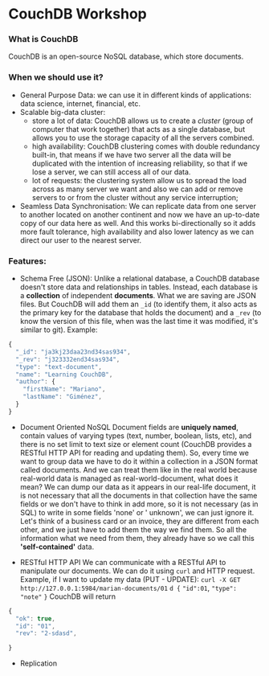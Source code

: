 # CouchDB Workshop

### What is CouchDB

CouchDB is an open-source NoSQL database, which store documents.

### When we should use it?

- General Purpose Data: we can use it in different kinds of applications: data science, internet, financial, etc.
- Scalable big-data cluster:
  - store a lot of data: CouchDB allows us to create a _cluster_ (group of computer that work together) that acts as a single database, but allows you to use the storage capacity of all the servers combined.
  - high availability: CouchDB clustering comes with double redundancy built-in, that means if we have two server all the data will be duplicated with the intention of increasing reliability, so that if we lose a server, we can still access all of our data.
  - lot of requests: the clustering system allow us to spread the load across as many server we want and also we can add or remove servers to or from the cluster without any service interruption;
- Seamless Data Synchronisation: We can replicate data from one server to another located on another continent and now we have an up-to-date copy of our data here as well. And this works bi-directionally so it adds more fault tolerance, high availability and also lower latency as we can direct our user to the nearest server.

### Features:

- Schema Free (JSON): Unlike a relational database, a CouchDB database doesn't store data and relationships in tables. Instead, each database is a **collection** of independent **documents**. What we are saving are JSON files. But CouchDB will add them an `_id` (to identify them, it also acts as the primary key for the
  database that holds the document) and a `_rev` (to know the version of this file, when was the last time it was modified, it's similar to git). Example:

```javascript
{
  "_id": "ja3kj23daa23nd34sas934",
  "_rev": "j323332end34sas934",
  "type": "text-document",
  "name": "Learning CouchDB",
  "author": {
    "firstName": "Mariano",
    "lastName": "Giménez",
  }
}
```

- Document Oriented NoSQL
  Document fields are **uniquely named**, contain values of varying types (text, number, boolean, lists, etc), and there is no set limit to text size or element count (CouchDB provides a RESTful HTTP API for reading and updating them). So, every time we want to group data we have to do it within a collection in a JSON format called documents. And we can treat them like in the real world because real-world data is managed as real-world-document, what does it mean? We can dump our data as it appears in our real-life document, it is not necessary that all the documents in that collection have the same fields or we don't have to think in add more, so it is not necessary (as in SQL) to write in some fields 'none' or ' unknown', we can just ignore it. Let's think of a business card or an invoice, they are different from each other, and we just have to add them the way we find them. So all the information what we need from them, they already have so we call this **'self-contained'** data.

- RESTful HTTP API
  We can communicate with a RESTful API to manipulate our documents. We can do it using `curl` and HTTP request.
  Example, if I want to update my data (PUT - UPDATE):
  `curl -X GET http://127.0.0.1:5984/marian-documents/01`
  `d {`
  `"id":01`,
  `"type": "note"`
  `}`
  CouchDB will return

```javascript
{
  "ok": true,
  "id": "01",
  "rev": "2-sdasd",

}
```

- Replication
